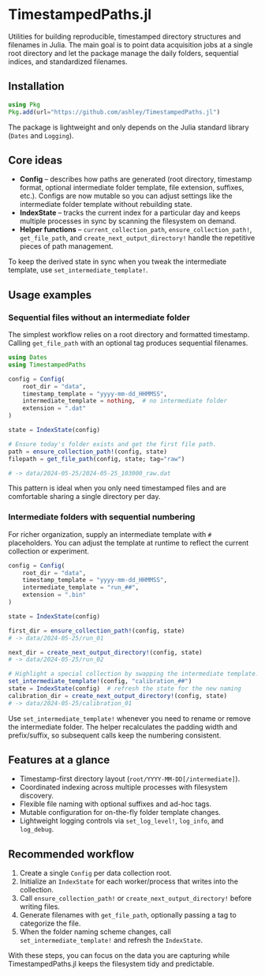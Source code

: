 # TimestampedPaths.jl

Utilities for building reproducible, timestamped directory structures and filenames in Julia. The main goal is to point data acquisition jobs at a single root directory and let the package manage the daily folders, sequential indices, and standardized filenames.

## Installation

```julia
using Pkg
Pkg.add(url="https://github.com/ashley/TimestampedPaths.jl")
```

The package is lightweight and only depends on the Julia standard library (`Dates` and `Logging`).

## Core ideas

- **Config** – describes how paths are generated (root directory, timestamp format, optional intermediate folder template, file extension, suffixes, etc.). Configs are now mutable so you can adjust settings like the intermediate folder template without rebuilding state.
- **IndexState** – tracks the current index for a particular day and keeps multiple processes in sync by scanning the filesystem on demand.
- **Helper functions** – `current_collection_path`, `ensure_collection_path!`, `get_file_path`, and `create_next_output_directory!` handle the repetitive pieces of path management.

To keep the derived state in sync when you tweak the intermediate template, use `set_intermediate_template!`.

## Usage examples

### Sequential files without an intermediate folder

The simplest workflow relies on a root directory and formatted timestamp. Calling `get_file_path` with an optional tag produces sequential filenames.

```julia
using Dates
using TimestampedPaths

config = Config(
    root_dir = "data",
    timestamp_template = "yyyy-mm-dd_HHMMSS",
    intermediate_template = nothing,  # no intermediate folder
    extension = ".dat"
)

state = IndexState(config)

# Ensure today's folder exists and get the first file path.
path = ensure_collection_path!(config, state)
filepath = get_file_path(config, state; tag="raw")

# -> data/2024-05-25/2024-05-25_103000_raw.dat
```

This pattern is ideal when you only need timestamped files and are comfortable sharing a single directory per day.

### Intermediate folders with sequential numbering

For richer organization, supply an intermediate template with `#` placeholders. You can adjust the template at runtime to reflect the current collection or experiment.

```julia
config = Config(
    root_dir = "data",
    timestamp_template = "yyyy-mm-dd_HHMMSS",
    intermediate_template = "run_##",
    extension = ".bin"
)

state = IndexState(config)

first_dir = ensure_collection_path!(config, state)
# -> data/2024-05-25/run_01

next_dir = create_next_output_directory!(config, state)
# -> data/2024-05-25/run_02

# Highlight a special collection by swapping the intermediate template.
set_intermediate_template!(config, "calibration_##")
state = IndexState(config)  # refresh the state for the new naming
calibration_dir = create_next_output_directory!(config, state)
# -> data/2024-05-25/calibration_01
```

Use `set_intermediate_template!` whenever you need to rename or remove the intermediate folder. The helper recalculates the padding width and prefix/suffix, so subsequent calls keep the numbering consistent.

## Features at a glance

- Timestamp-first directory layout (`root/YYYY-MM-DD[/intermediate]`).
- Coordinated indexing across multiple processes with filesystem discovery.
- Flexible file naming with optional suffixes and ad-hoc tags.
- Mutable configuration for on-the-fly folder template changes.
- Lightweight logging controls via `set_log_level!`, `log_info`, and `log_debug`.

## Recommended workflow

1. Create a single `Config` per data collection root.
2. Initialize an `IndexState` for each worker/process that writes into the collection.
3. Call `ensure_collection_path!` or `create_next_output_directory!` before writing files.
4. Generate filenames with `get_file_path`, optionally passing a tag to categorize the file.
5. When the folder naming scheme changes, call `set_intermediate_template!` and refresh the `IndexState`.

With these steps, you can focus on the data you are capturing while TimestampedPaths.jl keeps the filesystem tidy and predictable.
